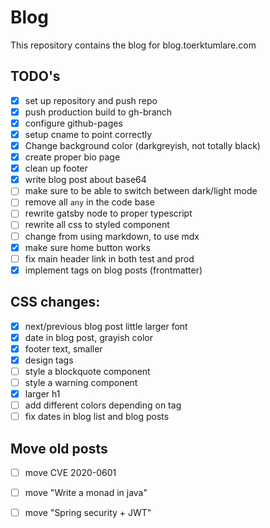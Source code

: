 # Blog
This repository contains the blog for blog.toerktumlare.com

## TODO's

- [x] set up repository and push repo
- [x] push production build to gh-branch
- [x] configure github-pages
- [x] setup cname to point correctly
- [x] Change background color (darkgreyish, not totally black)
- [x] create proper bio page
- [x] clean up footer
- [x] write blog post about base64
- [ ] make sure to be able to switch between dark/light mode
- [ ] remove all `any` in the code base
- [ ] rewrite gatsby node to proper typescript
- [ ] rewrite all css to styled component
- [ ] change from using markdown, to use mdx
- [x] make sure home button works
- [ ] fix main header link in both test and prod
- [x] implement tags on blog posts (frontmatter)

## CSS changes:
 - [x] next/previous blog post little larger font
 - [x] date in blog post, grayish color
 - [x] footer text, smaller
 - [x] design tags
 - [ ] style a blockquote component
 - [ ] style a warning component
 - [x] larger h1
 - [ ] add different colors depending on tag
 - [ ] fix dates in blog list and blog posts

## Move old posts
 - [ ] move CVE 2020-0601
 - [ ] move "Write a monad in java"
 - [ ] move "Spring security + JWT"


